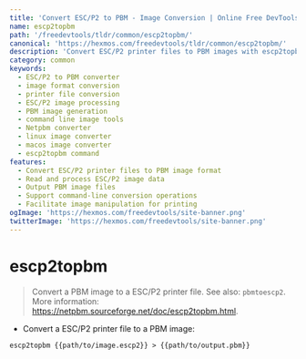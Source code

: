 ```yaml
---
title: 'Convert ESC/P2 to PBM - Image Conversion | Online Free DevTools by Hexmos'
name: escp2topbm
path: '/freedevtools/tldr/common/escp2topbm/'
canonical: 'https://hexmos.com/freedevtools/tldr/common/escp2topbm/'
description: 'Convert ESC/P2 printer files to PBM images with escp2topbm. Efficiently handle image formats for printer output. Free online tool, no registration required.'
category: common
keywords:
  - ESC/P2 to PBM converter
  - image format conversion
  - printer file conversion
  - ESC/P2 image processing
  - PBM image generation
  - command line image tools
  - Netpbm converter
  - linux image converter
  - macos image converter
  - escp2topbm command
features:
  - Convert ESC/P2 printer files to PBM image format
  - Read and process ESC/P2 image data
  - Output PBM image files
  - Support command-line conversion operations
  - Facilitate image manipulation for printing
ogImage: 'https://hexmos.com/freedevtools/site-banner.png'
twitterImage: 'https://hexmos.com/freedevtools/site-banner.png'
---
```


# escp2topbm

> Convert a PBM image to a ESC/P2 printer file.
> See also: `pbmtoescp2`.
> More information: <https://netpbm.sourceforge.net/doc/escp2topbm.html>.

- Convert a ESC/P2 printer file to a PBM image:

`escp2topbm {{path/to/image.escp2}} > {{path/to/output.pbm}}`
